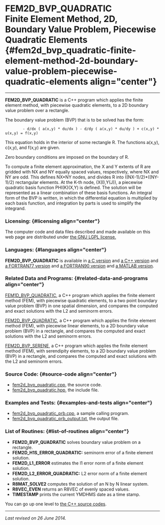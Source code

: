 FEM2D\_BVP\_QUADRATIC\
Finite Element Method, 2D, Boundary Value Problem, Piecewise Quadratic Elements {#fem2d_bvp_quadratic-finite-element-method-2d-boundary-value-problem-piecewise-quadratic-elements align="center"}
===============================================================================

------------------------------------------------------------------------

**FEM2D\_BVP\_QUADRATIC** is a C++ program which applies the finite
element method, with piecewise quadratic elements, to a 2D boundary
value problem over a rectangle.

The boundary value problem (BVP) that is to be solved has the form:

            - d/dx ( a(x,y) * du/dx ) - d/dy ( a(x,y) * du/dy ) + c(x,y) * u(x,y) = f(x,y)
          

This equation holds in the interior of some rectangle R. The functions
a(x,y), c(x,y), and f(x,y) are given.

Zero boundary conditions are imposed on the boundary of R.

To compute a finite element approximation, the X and Y extents of R are
gridded with NX and NY equally spaced values, respectively, where NX and
NY are odd. This defines NX\*NY nodes, and divides R into
((NX-1)/2)\*((NY-1)/2) rectangular elements. At the K-th node,
(X(I),Y(J)), a piecewise quadratic basis function PHI(K)(X,Y) is
defined. The solution will be represented as a linear combination of
these basis functions. An integral form of the BVP is written, in which
the differential equation is multiplied by each basis function, and
integration by parts is used to simplify the integrand.

### Licensing: {#licensing align="center"}

The computer code and data files described and made available on this
web page are distributed under [the GNU LGPL
license.](../../txt/gnu_lgpl.txt)

### Languages: {#languages align="center"}

**FEM2D\_BVP\_QUADRATIC** is available in [a C
version](../../c_src/fem2d_bvp_quadratic/fem2d_bvp_quadratic.md) and
[a C++
version](../../master/fem2d_bvp_quadratic/fem2d_bvp_quadratic.md) and
[a FORTRAN77
version](../../f77_src/fem2d_bvp_quadratic/fem2d_bvp_quadratic.md) and
[a FORTRAN90
version](../../f_src/fem2d_bvp_quadratic/fem2d_bvp_quadratic.md) and
[a MATLAB
version](../../m_src/fem2d_bvp_quadratic/fem2d_bvp_quadratic.md).

### Related Data and Programs: {#related-data-and-programs align="center"}

[FEM1D\_BVP\_QUADRATIC](../../master/fem1d_bvp_linear/fem1d_bvp_linear.md),
a C++ program which applies the finite element method (FEM), with
piecewise quadratic elements, to a two point boundary value problem
(BVP) in one spatial dimension, and compares the computed and exact
solutions with the L2 and seminorm errors.

[FEM2D\_BVP\_QUADRATIC](../../master/fem2d_bvp_linear/fem2d_bvp_linear.md),
a C++ program which applies the finite element method (FEM), with
piecewise linear elements, to a 2D boundary value problem (BVP) in a
rectangle, and compares the computed and exact solutions with the L2 and
seminorm errors.

[FEM2D\_BVP\_SERENE](../../master/fem2d_bvp_serene/fem2d_bvp_serene.md),
a C++ program which applies the finite element method (FEM), with
serendipity elements, to a 2D boundary value problem (BVP) in a
rectangle, and compares the computed and exact solutions with the L2 and
seminorm errors.

### Source Code: {#source-code align="center"}

-   [fem2d\_bvp\_quadratic.cpp](fem2d_bvp_quadratic.cpp), the source
    code.
-   [fem2d\_bvp\_quadratic.hpp](fem2d_bvp_quadratic.hpp), the include
    file.

### Examples and Tests: {#examples-and-tests align="center"}

-   [fem2d\_bvp\_quadratic\_prb.cpp](fem2d_bvp_quadratic_prb.cpp), a
    sample calling program.
-   [fem2d\_bvp\_quadratic\_prb\_output.txt](fem2d_bvp_quadratic_prb_output.txt),
    the output file.

### List of Routines: {#list-of-routines align="center"}

-   **FEM2D\_BVP\_QUADRATIC** solves boundary value problem on a
    rectangle.
-   **FEM2D\_H1S\_ERROR\_QUADRATIC:** seminorm error of a finite element
    solution.
-   **FEM2D\_L1\_ERROR** estimates the l1 error norm of a finite element
    solution.
-   **FEM2D\_L2\_ERROR\_QUADRATIC:** L2 error norm of a finite element
    solution.
-   **R8MAT\_SOLVE2** computes the solution of an N by N linear system.
-   **R8VEC\_EVEN** returns an R8VEC of evenly spaced values.
-   **TIMESTAMP** prints the current YMDHMS date as a time stamp.

You can go up one level to [the C++ source codes](../cpp_src.md).

------------------------------------------------------------------------

*Last revised on 26 June 2014.*
